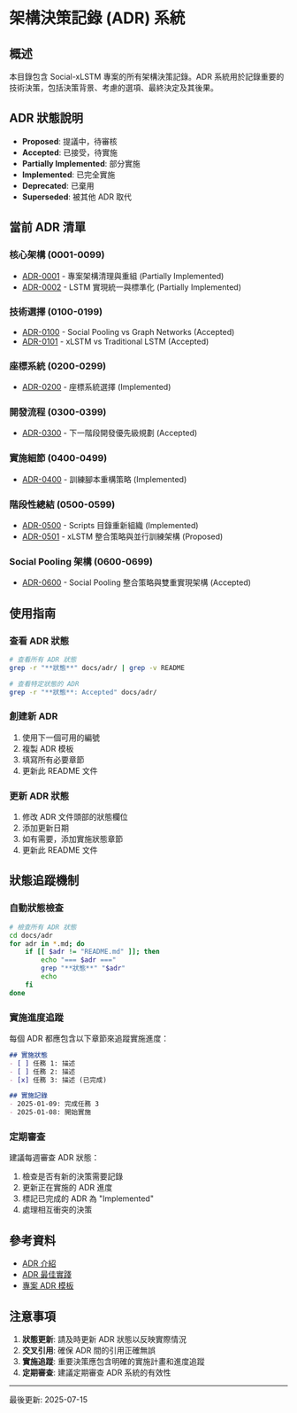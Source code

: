 # 架構決策記錄 (ADR) 系統

## 概述

本目錄包含 Social-xLSTM 專案的所有架構決策記錄。ADR 系統用於記錄重要的技術決策，包括決策背景、考慮的選項、最終決定及其後果。

## ADR 狀態說明

- **Proposed**: 提議中，待審核
- **Accepted**: 已接受，待實施
- **Partially Implemented**: 部分實施
- **Implemented**: 已完全實施
- **Deprecated**: 已棄用
- **Superseded**: 被其他 ADR 取代

## 當前 ADR 清單

### 核心架構 (0001-0099)
- [ADR-0001](0001-project-architecture-cleanup.md) - 專案架構清理與重組 (Partially Implemented)
- [ADR-0002](0002-lstm-implementation-unification.md) - LSTM 實現統一與標準化 (Partially Implemented)

### 技術選擇 (0100-0199)
- [ADR-0100](0100-social-pooling-vs-graph-networks.md) - Social Pooling vs Graph Networks (Accepted)
- [ADR-0101](0101-xlstm-vs-traditional-lstm.md) - xLSTM vs Traditional LSTM (Accepted)

### 座標系統 (0200-0299)
- [ADR-0200](0200-coordinate-system-selection.md) - 座標系統選擇 (Implemented)

### 開發流程 (0300-0399)
- [ADR-0300](0300-next-development-priorities.md) - 下一階段開發優先級規劃 (Accepted)

### 實施細節 (0400-0499)
- [ADR-0400](0400-training-script-refactoring.md) - 訓練腳本重構策略 (Implemented)

### 階段性總結 (0500-0599)
- [ADR-0500](0500-scripts-directory-reorganization.md) - Scripts 目錄重新組織 (Implemented)
- [ADR-0501](0501-xlstm-integration-strategy.md) - xLSTM 整合策略與並行訓練架構 (Proposed)

### Social Pooling 架構 (0600-0699)
- [ADR-0600](0600-social-pooling-integration-strategy.md) - Social Pooling 整合策略與雙重實現架構 (Accepted)

## 使用指南

### 查看 ADR 狀態
```bash
# 查看所有 ADR 狀態
grep -r "**狀態**" docs/adr/ | grep -v README

# 查看特定狀態的 ADR
grep -r "**狀態**: Accepted" docs/adr/
```

### 創建新 ADR
1. 使用下一個可用的編號
2. 複製 ADR 模板
3. 填寫所有必要章節
4. 更新此 README 文件

### 更新 ADR 狀態
1. 修改 ADR 文件頭部的狀態欄位
2. 添加更新日期
3. 如有需要，添加實施狀態章節
4. 更新此 README 文件

## 狀態追蹤機制

### 自動狀態檢查
```bash
# 檢查所有 ADR 狀態
cd docs/adr
for adr in *.md; do
    if [[ $adr != "README.md" ]]; then
        echo "=== $adr ==="
        grep "**狀態**" "$adr"
        echo
    fi
done
```

### 實施進度追蹤
每個 ADR 都應包含以下章節來追蹤實施進度：

```markdown
## 實施狀態
- [ ] 任務 1: 描述
- [ ] 任務 2: 描述
- [x] 任務 3: 描述 (已完成)

## 實施記錄
- 2025-01-09: 完成任務 3
- 2025-01-08: 開始實施
```

### 定期審查
建議每週審查 ADR 狀態：
1. 檢查是否有新的決策需要記錄
2. 更新正在實施的 ADR 進度
3. 標記已完成的 ADR 為 "Implemented"
4. 處理相互衝突的決策

## 參考資料

- [ADR 介紹](https://github.com/joelparkerhenderson/architecture-decision-record)
- [ADR 最佳實踐](https://docs.aws.amazon.com/prescriptive-guidance/latest/architectural-decision-records/)
- [專案 ADR 模板](../template/adr-template.md)

## 注意事項

1. **狀態更新**: 請及時更新 ADR 狀態以反映實際情況
2. **交叉引用**: 確保 ADR 間的引用正確無誤
3. **實施追蹤**: 重要決策應包含明確的實施計畫和進度追蹤
4. **定期審查**: 建議定期審查 ADR 系統的有效性

---

最後更新: 2025-07-15